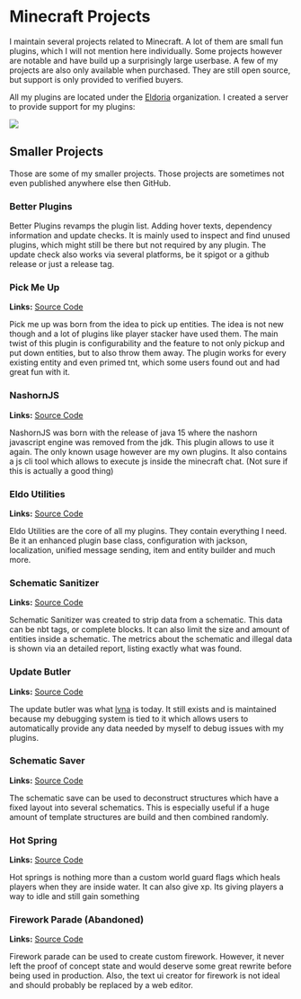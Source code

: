 # Minecraft Projects

I maintain several projects related to Minecraft.
A lot of them are small fun plugins, which I will not mention here individually.
Some projects however are notable and have build up a surprisingly large userbase.
A few of my projects are also only available when purchased.
They are still open source, but support is only provided to verified buyers.

All my plugins are located under the [Eldoria](eldoria.md) organization.
I created a server to provide support for my plugins:

[![](https://discordapp.com/api/guilds/718502316940066927/widget.png?style=banner3)](https://discord.eldoria.de)

## Smaller Projects

Those are some of my smaller projects.
Those projects are sometimes not even published anywhere else then GitHub.

### Better Plugins

Better Plugins revamps the plugin list. Adding hover texts, dependency information and update checks.
It is mainly used to inspect and find unused plugins, which might still be there but not required by any plugin.
The update check also works via several platforms, be it spigot or a github release or just a release tag.

### Pick Me Up

**Links:** [Source Code](https://github.com/eldoriarpg/PickMeUp)

Pick me up was born from the idea to pick up entities.
The idea is not new though and a lot of plugins like player stacker have used them.
The main twist of this plugin is configurability and the feature to not only pickup and put down entities, but to also
throw them away.
The plugin works for every existing entity and even primed tnt, which some users found out and had great fun with it.

### NashornJS

**Links:** [Source Code](https://github.com/eldoriarpg/NashornJS)

NashornJS was born with the release of java 15 where the nashorn javascript engine was removed from the jdk.
This plugin allows to use it again.
The only known usage however are my own plugins.
It also contains a js cli tool which allows to execute js inside the minecraft chat.
(Not sure if this is actually a good thing)

### Eldo Utilities

**Links:** [Source Code](https://github.com/eldoriarpg/eldo-util)

Eldo Utilities are the core of all my plugins.
They contain everything I need.
Be it an enhanced plugin base class, configuration with jackson, localization, unified message sending, item and entity
builder and much more.

### Schematic Sanitizer

**Links:** [Source Code](https://github.com/eldoriarpg/schematic-sanitizer)

Schematic Sanitizer was created to strip data from a schematic.
This data can be nbt tags, or complete blocks. It can also limit the size and amount of entities inside a schematic.
The metrics about the schematic and illegal data is shown via an detailed report, listing exactly what was found.

### Update Butler

**Links:** [Source Code](https://github.com/eldoriarpg/updatebutler)

The update butler was what [lyna](../discord/lyna.md) is today.
It still exists and is maintained because my debugging system is tied to it which allows users to automatically provide
any data needed by myself to debug issues with my plugins.

### Schematic Saver

**Links:** [Source Code](https://github.com/eldoriarpg/SchematicSaver)

The schematic save can be used to deconstruct structures which have a fixed layout into several schematics.
This is especially useful if a huge amount of template structures are build and then combined randomly.

### Hot Spring

**Links:** [Source Code](https://github.com/eldoriarpg/HotSpring)

Hot springs is nothing more than a custom world guard flags which heals players when they are inside water.
It can also give xp.
Its giving players a way to idle and still gain something

### Firework Parade (Abandoned)

**Links:** [Source Code](https://github.com/eldoriarpg/FireworkParade)

Firework parade can be used to create custom firework.
However, it never left the proof of concept state and would deserve some great rewrite before being used in production.
Also, the text ui creator for firework is not ideal and should probably be replaced by a web editor.
